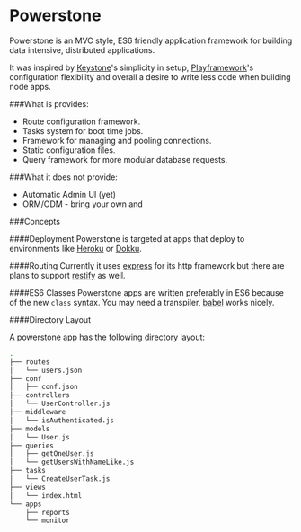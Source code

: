 Powerstone
==========

Powerstone is an MVC style, ES6 friendly application framework for building
data intensive, distributed applications.
  
It was inspired by [Keystone](http://keystonejs.com)'s simplicity in setup, [Playframework](http://playframework.com)'s
configuration flexibility and overall a desire to write less code when building
node apps.


###What is provides:
* Route configuration framework.
* Tasks system for boot time jobs.
* Framework for managing and pooling connections.
* Static configuration files.
* Query framework for more modular database requests.

###What it does not provide:
* Automatic Admin UI (yet)
* ORM/ODM - bring your own and 

###Concepts

####Deployment
Powerstone is targeted at apps that deploy to environments like [Heroku](https://heroku.com) or 
[Dokku](http://progrium.com/blog/2013/06/19/dokku-the-smallest-paas-implementation-youve-ever-seen).

####Routing
Currently it uses [express](http://expressjs.com) for its http framework but there are plans
to support [restify](http://mcavage.me/node-restify) as well.

####ES6 Classes
Powerstone apps are written preferably in ES6 because of the new `class` syntax. You may need
a transpiler, [babel](http://babeljs.com) works nicely.

####Directory Layout

A powerstone app has the following directory layout:

```sh
.
├── routes
│   └── users.json
├── conf
│   ├── conf.json
├── controllers
│   └── UserController.js
├── middleware
│   └── isAuthenticated.js
├── models
│   └── User.js
├── queries
│   ├── getOneUser.js
│   └── getUsersWithNameLike.js
├── tasks
│   └── CreateUserTask.js
├── views    
│   └── index.html
└── apps
    ├── reports
    └── monitor
     
```